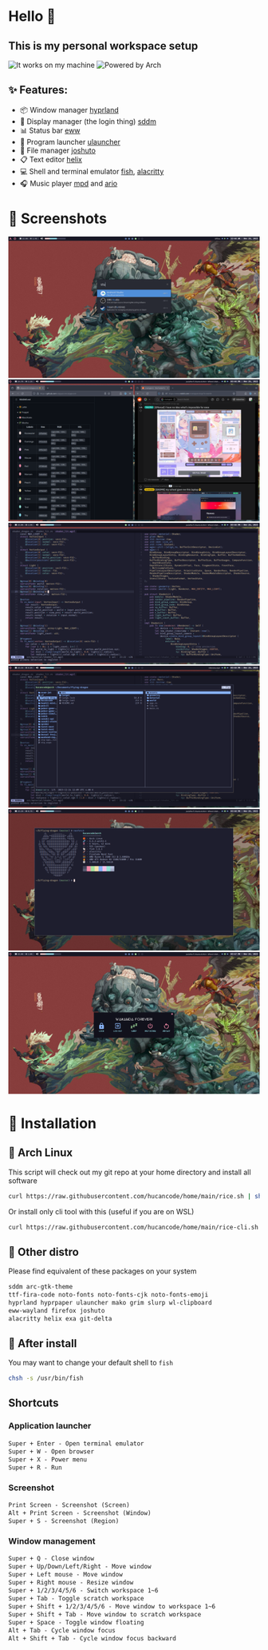 # Hello 👋 

## This is my personal workspace setup

![It works on my machine](https://shields.io/badge/works_on-my_machine-black?style=for-the-badge&logo=gnome-terminal&logoColor=F0F0F0) 
![Powered by Arch](https://shields.io/badge/powered_by-arch-skyblue?style=for-the-badge&logo=arch-linux&logoColor=F0F0F0)

## ✨ Features:

- 📦 Window manager [hyprland](https://github.com/hyprwm/Hyprland)
- 🔑 Display manager (the login thing) [sddm](https://wiki.archlinux.org/title/SDDM)
- 📊 Status bar [eww](https://github.com/elkowar/eww)
- 🚀 Program launcher [ulauncher](https://ulauncher.io)
- 📂 File manager [joshuto](https://github.com/kamiyaa/joshuto)
- 📋 Text editor [helix](https://helix-editor.com/)
- 💻 Shell and terminal emulator [fish](https://wiki.archlinux.org/title/fish), [alacritty](https://alacritty.org/)
- 🎧 Music player [mpd](https://wiki.archlinux.org/title/Music_Player_Daemon) and [ario](https://ario-player.sourceforge.net/)

# 👀 Screenshots

![](Pictures/Screenshots/1.png)
![](Pictures/Screenshots/2.png)
![](Pictures/Screenshots/3.png)
![](Pictures/Screenshots/4.png)
![](Pictures/Screenshots/5.png)
![](Pictures/Screenshots/6.png)

# 🚀 Installation

## 🐌 Arch Linux

This script will check out my git repo at your home directory and install all software
```bash
curl https://raw.githubusercontent.com/hucancode/home/main/rice.sh | sh
```
Or install only cli tool with this (useful if you are on WSL)
```bash
curl https://raw.githubusercontent.com/hucancode/home/main/rice-cli.sh | sh
```

## 🐌 Other distro

Please find equivalent of these packages on your system
```
sddm arc-gtk-theme
ttf-fira-code noto-fonts noto-fonts-cjk noto-fonts-emoji
hyprland hyprpaper ulauncher mako grim slurp wl-clipboard
eww-wayland firefox joshuto
alacritty helix exa git-delta
```

## 🐚 After install

You may want to change your default shell to `fish`
```bash
chsh -s /usr/bin/fish
```

## Shortcuts
### Application launcher
```
Super + Enter - Open terminal emulator
Super + W - Open browser
Super + X - Power menu
Super + R - Run
```
### Screenshot
```
Print Screen - Screenshot (Screen)
Alt + Print Screen - Screenshot (Window)
Super + S - Screenshot (Region)
```
### Window management
```
Super + Q - Close window
Super + Up/Down/Left/Right - Move window
Super + Left mouse - Move window
Super + Right mouse - Resize window
Super + 1/2/3/4/5/6 - Switch workspace 1~6
Super + Tab - Toggle scratch workspace
Super + Shift + 1/2/3/4/5/6 - Move window to workspace 1~6
Super + Shift + Tab - Move window to scratch workspace
Super + Space - Toggle window floating
Alt + Tab - Cycle window focus
Alt + Shift + Tab - Cycle window focus backward
```
